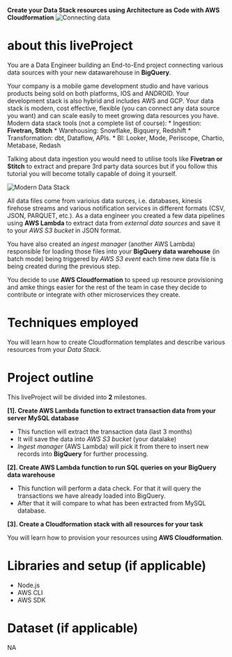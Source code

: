 
**Create your Data Stack resources using Architecture as Code with AWS Cloudformation**
![Connecting data](mydataschool.com/liveprojects/img/s2-intro-1.png)


# about this liveProject

You are a Data Engineer building an End-to-End project connecting various data sources with your new datawarehouse in **BigQuery**.

Your company is a mobile game development studio and have various products being sold on both platforms, IOS and ANDROID. Your development stack is also hybrid and includes AWS and GCP. 
Your data stack is modern, cost effective, flexible (you can connect any data source you want) and can scale easily to meet growing data resources you have. 
Modern data stack tools (not a complete list of course):
    * Ingestion: **Fivetran, Stitch**
    * Warehousing: Snowflake, Bigquery, Redshift
    * Transformation: dbt, Dataflow, APIs.
    * BI: Looker, Mode, Periscope, Chartio, Metabase, Redash

Talking about data ingestion you would need to utilise tools like **Fivetran or Stitch** to extract and prepare 3rd party data sources but if you follow this tutorial you will become totally capable of doing it yourself.

![Modern Data Stack](mydataschool.com/liveprojects/img/modernDataStack.png)

All data files come from varioius data surces, i.e. databases, kinesis firehose streams and various notification services in different formats (CSV, JSON, PARQUET, etc.).
As a data engineer you created a few data pipelines using **AWS Lambda** to extract data from *external data sources* and save it to your *AWS S3 bucket* in JSON format. 

You have also created an *ingest manager* (another AWS Lambda) responsible for loading those files into your **BigQuery data warehouse** (in batch mode) being triggered by *AWS S3 event* each time new data file is being created during the previous step.

You decide to use **AWS Cloudformation** to speed up resource provisioning and amke things easier for the rest of the team in case they decide to contribute or integrate with other microservices they create.

# Techniques employed

You will learn how to create Cloudformation templates and describe various resources from your *Data Stack*.

# Project outline

This liveProject will be divided into **2** milestones.

**[1]. Create AWS Lambda function to extract transaction data from your server MySQL database**
- This function will extract the transaction data (last 3 months)
- It will save the data into *AWS S3 bucket* (your datalake)
- *Ingest manager* (AWS Lambda) will pick it from there to insert new records into **BigQuery** for further processing.

**[2]. Create AWS Lambda function to run SQL queries on your BigQuery data warehouse**
- This function will perform a data check. For that it will query the transactions we have already loaded into BigQuery.
- After that it will compare to what has been extracted from MySQL database.

**[3]. Create a Cloudformation stack with all resources for your task**


You will learn how to provision your resources using **AWS Cloudformation**.





# Libraries and setup (if applicable)

- Node.js
- AWS CLI
- AWS SDK



# Dataset (if applicable)

NA
